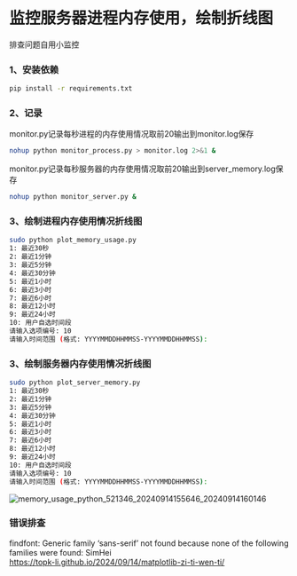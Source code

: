 # 监控服务器进程内存使用，绘制折线图
排查问题自用小监控
### 1、安装依赖
```bash
pip install -r requirements.txt
```
### 2、记录
monitor.py记录每秒进程的内存使用情况取前20输出到monitor.log保存
```bash
nohup python monitor_process.py > monitor.log 2>&1 &
```
monitor.py记录每秒服务器的内存使用情况取前20输出到server_memory.log保存
```bash
nohup python monitor_server.py &
```

### 3、绘制进程内存使用情况折线图
```bash
sudo python plot_memory_usage.py
1: 最近30秒
2: 最近1分钟
3: 最近5分钟
4: 最近30分钟
5: 最近1小时
6: 最近3小时
7: 最近6小时
8: 最近12小时
9: 最近24小时
10: 用户自选时间段
请输入选项编号: 10
请输入时间范围 (格式: YYYYMMDDHHMMSS-YYYYMMDDHHMMSS):
```
### 3、绘制服务器内存使用情况折线图
```bash
sudo python plot_server_memory.py
1: 最近30秒
2: 最近1分钟
3: 最近5分钟
4: 最近30分钟
5: 最近1小时
6: 最近3小时
7: 最近6小时
8: 最近12小时
9: 最近24小时
10: 用户自选时间段
请输入选项编号: 10
请输入时间范围 (格式: YYYYMMDDHHMMSS-YYYYMMDDHHMMSS):
```
![memory_usage_python_521346_20240914155646_20240914160146](https://github.com/user-attachments/assets/4c35daa5-fc06-49cc-a707-03430e6b9801)


### 错误排查
findfont: Generic family ‘sans-serif’ not found because none of the following families were found: SimHei  
https://topk-li.github.io/2024/09/14/matplotlib-zi-ti-wen-ti/
